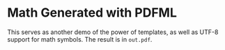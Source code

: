 # Math Generated with PDFML

This serves as another demo of the power of templates, as well as UTF-8 support for math symbols. The result is in `out.pdf`.
